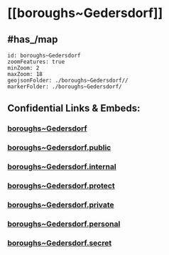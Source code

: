 # [[boroughs~Gedersdorf]] 

## #has_/map  



```leaflet
id: boroughs~Gedersdorf
zoomFeatures: true 
minZoom: 2 
maxZoom: 18
geojsonFolder: ./boroughs~Gedersdorf//
markerFolder: ./boroughs~Gedersdorf/
```


## Confidential Links & Embeds: 

### [boroughs~Gedersdorf](/_Standards/Earth/Continent/Europe/Europe~Central/Austria/Austrias_States/Niederösterreich/counties~NÖ/Krems~Donau/cities~Krems~Donau/Gedersdorf/boroughs~Gedersdorf.md) 

### [boroughs~Gedersdorf.public](/_public/Earth/Continent/Europe/Europe~Central/Austria/Austrias_States/Niederösterreich/counties~NÖ/Krems~Donau/cities~Krems~Donau/Gedersdorf/boroughs~Gedersdorf.public.md) 

### [boroughs~Gedersdorf.internal](/_internal/Earth/Continent/Europe/Europe~Central/Austria/Austrias_States/Niederösterreich/counties~NÖ/Krems~Donau/cities~Krems~Donau/Gedersdorf/boroughs~Gedersdorf.internal.md) 

### [boroughs~Gedersdorf.protect](/_protect/Earth/Continent/Europe/Europe~Central/Austria/Austrias_States/Niederösterreich/counties~NÖ/Krems~Donau/cities~Krems~Donau/Gedersdorf/boroughs~Gedersdorf.protect.md) 

### [boroughs~Gedersdorf.private](/_private/Earth/Continent/Europe/Europe~Central/Austria/Austrias_States/Niederösterreich/counties~NÖ/Krems~Donau/cities~Krems~Donau/Gedersdorf/boroughs~Gedersdorf.private.md) 

### [boroughs~Gedersdorf.personal](/_personal/Earth/Continent/Europe/Europe~Central/Austria/Austrias_States/Niederösterreich/counties~NÖ/Krems~Donau/cities~Krems~Donau/Gedersdorf/boroughs~Gedersdorf.personal.md) 

### [boroughs~Gedersdorf.secret](/_secret/Earth/Continent/Europe/Europe~Central/Austria/Austrias_States/Niederösterreich/counties~NÖ/Krems~Donau/cities~Krems~Donau/Gedersdorf/boroughs~Gedersdorf.secret.md)

